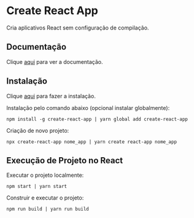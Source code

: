 # Create React App

Cria aplicativos React sem configuração de compilação.

## Documentação

Clique [aqui](https://github.com/facebook/create-react-app) para ver a documentação.

## Instalação

Clique [aqui](https://www.npmjs.com/package/create-react-app) para fazer a instalação.

Instalação pelo comando abaixo (opcional instalar globalmente):

```
npm install -g create-react-app | yarn global add create-react-app
```

Criação de novo projeto:

```
npx create-react-app nome_app | yarn create react-app nome_app
```

## Execução de Projeto no React

Executar o projeto localmente:

```
npm start | yarn start
```

Construir e executar o projeto:

```
npm run build | yarn run build
```
